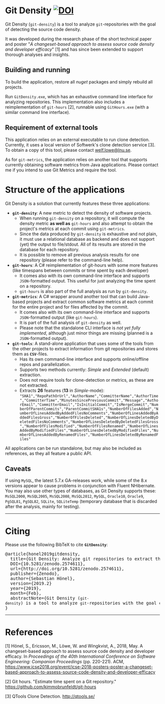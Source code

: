 # Git Density [![DOI](https://zenodo.org/badge/DOI/10.5281/zenodo.2565238.svg)](https://doi.org/10.5281/zenodo.2565238)

Git Density (`git-density`) is a tool to analyze `git`-repositories with the goal of detecting the source code density.

It was developed during the research phase of the short technical paper and poster "_A changeset-based approach to assess source code density and developer efficacy_" [1] and has since been extended to support thorough analyses and insights.

## Building and running

To build the application, restore all _nuget_ packages and simply rebuild all projects.

Run `GitDensity.exe`, which has an exhaustive command line interface for analyzing repositories. This implementation also includes a reimplementation of `git-hours` [2], runnable using `GitHours.exe` (with a similar command line interface).

## Requirement of external tools
This application relies on an external executable to run clone detection. Currently, it uses a local version of Softwerk's clone detection service [3]. To obtain a copy of this tool, please contact welf.lowe@lnu.se.

As for `git-metrics`, the application relies on another tool that supports currently obtaining software metrics from Java applications. Please contact me if you intend to use Git Metrics and require the tool.


# Structure of the applications
Git Density is a solution that currently features these three applications:
* __`git-density`__: A new metric to detect the density of software projects.
  * When running `git-density` on a repository, it will compute the density metric __as well as__ `git-hours` and also attempt to obtain the project's metrics at each commit using `git-metrics`.
  * Since the data produced by `git-density` is exhaustive and not plain, it must use a relational database as backend and does not support (yet) the output to file/stdout. All of its results are stored in the database for each repository.
  * It is possible to remove all previous analysis results for one repository (please refer to the command-line help).
* __`git-hours`__: A C# reimplementation of git-hours with some more features (like timespans between commits or time spent by each developer)
  * It comes also with its own command-line interface and supports `JSON`-formatted output. This useful for just analyzing the time spent on a repository.
  * `git-hours` is also part of the full analysis as run by `git-density`.
* __`git-metrics`__:  A C# wrapper around another tool that can build Java-based projects and extract common software metrics at each commit for the entire project and for files affected by the commit.
  * It comes also with its own command-line interface and supports `JSON`-formatted output (like `git-hours`).
  * It is part of the full analysis of `git-density` as well.
  * Please note that the standalone CLI interface is _not yet fully implemented_, although just minor things are missing (planned is a `JSON`-formatted output).
*	__`git-tools`__: A stand-alone application that uses some of the tools from the other projects to extract information from git repositories and stores them as __`CSV`__-files.
	*	Has its own command-line interface and supports online/offline repos and parallelization.
	*	Supports two methods currently: _Simple_ and _Extended_ (default) extraction.
	*	Does not require tools for clone-detection or metrics, as these are not extracted.
	*	Extracts __26__ features (__13__ in _Simple_-mode): `"SHA1","RepoPathOrUrl","AuthorName","CommitterName","AuthorTime","CommitterTime","MinutesSincePreviousCommit","Message","AuthorEmail","CommitterEmail","IsInitialCommit","IsMergeCommit","NumberOfParentCommits","ParentCommitSHA1s","NumberOfFilesAdded","NumberOfLinesAddedByAddedFilesNoComments","NumberOfLinesAddedByAddedFilesGross","NumberOfFilesDeleted","NumberOfLinesDeletedByDeletedFilesNoComments","NumberOfLinesDeletedByDeletedFilesGross","NumberOfFilesModified","NumberOfFilesRenamed","NumberOfLinesAddedByModifiedFiles","NumberOfLinesDeletedByModifiedFiles","NumberOfLinesAddedByRenamedFiles","NumberOfLinesDeletedByRenamedFiles"`

All applications can be run standalone, but may also be included as references, as they all feature a public API.
## Caveats

If using `MySQL`, the latest 5.7.x GA-releases work, while some of the 8.x versions appear to cause problems in conjunction with Fluent NHibernate. You may also use other types of databases, as Git Density supports these: `MsSQL2000`, `MsSQL2005`, `MsSQL2008`, `MsSQL2012`, `MySQL`, `Oracle10`, `Oracle9`, `PgSQL81`, `PgSQL82`, `SQLite`, `SQLiteTemp` (temporary database that is discarded after the analysis, mainly for testing).

___


# Citing
Please use the following BibTeX to cite __`GitDensity`__:
<pre>
@article{honel2019gitdensity,
  title={Git Density: Analyze git repositories to extract the Source Code Density and other Commit Properties},
  DOI={10.5281/zenodo.2574611},
  url={http://doi.org/10.5281/zenodo.2574611},
  publisher={Zenodo},
  author={Sebastian Hönel},
  version={2019.2}
  year={2019},
  month={Feb},
  abstractNote={Git Density (<code>git-density</code>) is a tool to analyze <code>git</code>-repositories with the goal of detecting the source code density. It was developed during the research phase of the short technical paper and poster &quot;<em>A changeset-based approach to assess source code density and developer efficacy</em>&quot; and has since been extended to support extended analyses.},
}
</pre>

___

# References

[1] Hönel, S., Ericsson, M., Löwe, W. and Wingkvist, A., 2018, May. A changeset-based approach to assess source code density and developer efficacy. In _Proceedings of the 40th International Conference on Software Engineering: Companion Proceedings_ (pp. 220-221). ACM, https://www.icse2018.org/event/icse-2018-posters-poster-a-changeset-based-approach-to-assess-source-code-density-and-developer-efficacy

[2] Git hours. "Estimate time spent on a Git repository." https://github.com/kimmobrunfeldt/git-hours

[3] QTools Clone Detection. http://qtools.se/
